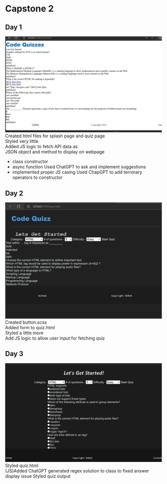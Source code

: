 # Capstone 2

## Day 1

![Day 1 Live Preview](<Screenshot 2024-03-05 011507.png>)
Created html files for splash page and quiz page  
Styled very little  
Added JS logic to fetch API data as  
JSON object and method to display on webpage

- class constructor
- async function
  Used ChatGPT to ask and implement suggestions
- implemented proper JS casing
  Used ChapGPT to add terninary operators to constructor

## Day 2

![Day 2 Live Preview](<Screenshot 2024-03-05 235702.png>)
Created button.scss  
Added form to quiz.html  
Styled a little more  
Add JS logic to allow user input for fetching quiz

## Day 3

![Day 3 Live Preview](<Screenshot 2024-03-07 002423.png>)
Styled quiz.html  
(JS)Added ChatGPT generated regex solution to class to fixed answer display issue
Styled quiz output
